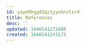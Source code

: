 ```yaml
---
id: yaym9kggd2qz1yyxknztir4
title: References
desc: ''
updated: 1646541272488
created: 1646541243173
---
```


